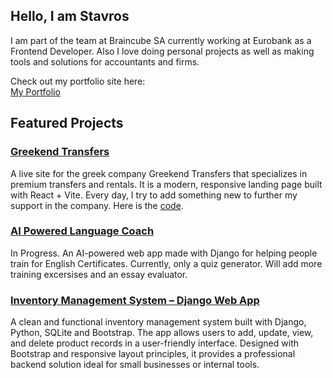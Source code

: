 ## Hello, I am Stavros
I am part of the team at Braincube SA currently working at Eurobank as a Frontend Developer. 
Also I love doing personal projects as well as making tools and solutions for accountants and firms.

Check out my portfolio site here:  
[My Portfolio](https://benevolent-daffodil-b18961.netlify.app)


## Featured Projects


### [Greekend Transfers](https://www.greekendtransfers.com/)
A live site for the greek company Greekend Transfers that specializes in premium transfers 
and rentals. It is a modern, responsive landing page built with React + Vite. Every day, I try 
to add something new to further my support in the company.
Here is the [code](https://github.com/nobaigiobaitsi/cars-transfer.git).

### [AI Powered Language Coach](https://github.com/nobaigiobaitsi/language-coach-django.git)
In Progress. An AI-powered web app made with Django for helping people train for English Certificates.
Currently, only a quiz generator. Will add more training excersises and an essay evaluator.

### [Inventory Management System – Django Web App](https://github.com/nobaigiobaitsi/inventory-django)

A clean and functional inventory management system built with Django, Python, SQLite and Bootstrap. The 
app allows users to add, update, view, and delete product records in a user-friendly interface. 
Designed with Bootstrap and responsive layout principles, it provides a professional backend solution 
ideal for small businesses or internal tools.

